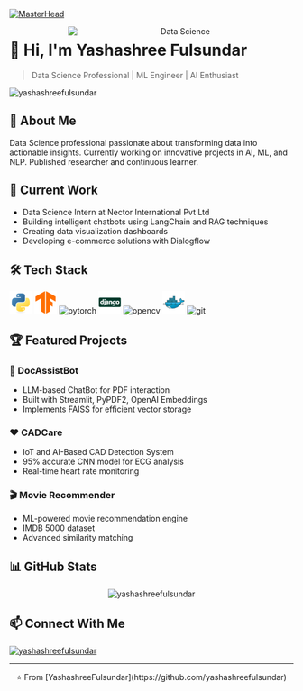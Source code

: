 [![MasterHead](https://raw.githubusercontent.com/PolarBearGG/PolarBearGG/master/web-developer.gif)](https://yashashreefulsundar.io)

<div align="center">
  <img align="right" alt="Data Science" width="400" src="https://user-images.githubusercontent.com/74038190/221352975-94759904-aa4c-4032-a8ab-b546efb9c478.gif">
</div>

# 👋 Hi, I'm Yashashree Fulsundar

> Data Science Professional | ML Engineer | AI Enthusiast

<p align="left"> <img src="https://komarev.com/ghpvc/?username=yashashreefulsundar&label=Profile%20views&color=0e75b6&style=flat" alt="yashashreefulsundar" /> </p>

## 🚀 About Me
Data Science professional passionate about transforming data into actionable insights. Currently working on innovative projects in AI, ML, and NLP. Published researcher and continuous learner.

## 🔭 Current Work
- Data Science Intern at Nector International Pvt Ltd
- Building intelligent chatbots using LangChain and RAG techniques
- Creating data visualization dashboards
- Developing e-commerce solutions with Dialogflow

## 🛠️ Tech Stack
<p align="left">
<img src="https://raw.githubusercontent.com/devicons/devicon/master/icons/python/python-original.svg" alt="python" width="40" height="40"/>
<img src="https://raw.githubusercontent.com/devicons/devicon/master/icons/tensorflow/tensorflow-original.svg" alt="tensorflow" width="40" height="40"/>
<img src="https://www.vectorlogo.zone/logos/pytorch/pytorch-icon.svg" alt="pytorch" width="40" height="40"/>
<img src="https://raw.githubusercontent.com/devicons/devicon/master/icons/django/django-original.svg" alt="django" width="40" height="40"/>
<img src="https://www.vectorlogo.zone/logos/opencv/opencv-icon.svg" alt="opencv" width="40" height="40"/>
<img src="https://raw.githubusercontent.com/devicons/devicon/master/icons/docker/docker-original.svg" alt="docker" width="40" height="40"/>
<img src="https://www.vectorlogo.zone/logos/git-scm/git-scm-icon.svg" alt="git" width="40" height="40"/>
</p>

## 🏆 Featured Projects

### 🤖 DocAssistBot
- LLM-based ChatBot for PDF interaction
- Built with Streamlit, PyPDF2, OpenAI Embeddings
- Implements FAISS for efficient vector storage

### ❤️ CADCare
- IoT and AI-Based CAD Detection System
- 95% accurate CNN model for ECG analysis
- Real-time heart rate monitoring

### 🎬 Movie Recommender
- ML-powered movie recommendation engine
- IMDB 5000 dataset
- Advanced similarity matching

## 📊 GitHub Stats

<p align="center">
<img align="center" src="https://github-readme-streak-stats.herokuapp.com/?user=yashashreefulsundar&theme=dark" alt="yashashreefulsundar" />
</p>

## 📫 Connect With Me
<p align="left">
<a href="https://linkedin.com/in/yashashreefulsundar" target="blank"><img align="center" src="https://raw.githubusercontent.com/rahuldkjain/github-profile-readme-generator/master/src/images/icons/Social/linked-in-alt.svg" alt="yashashreefulsundar" height="30" width="40" /></a>
</p>

---
<div align="center">
⭐️ From [YashashreeFulsundar](https://github.com/yashashreefulsundar)
</div>
